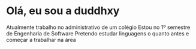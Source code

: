 # Olá, eu sou a duddhxy
Atualmente trabalho no administrativo de um colégio
Estou no 1º semestre de Engenharia de Software
Pretendo estudar linguagens o quanto antes e começar a trabalhar na área
